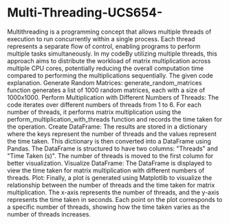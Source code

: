 # Multi-Threading-UCS654-
Multithreading is a programming concept that allows multiple threads of execution to run concurrently within a single process. Each thread represents a separate flow of control, enabling programs to perform multiple tasks simultaneously.
In my codeBy utilizing multiple threads, this approach aims to distribute the workload of matrix multiplication across multiple CPU cores, potentially reducing the overall computation time compared to performing the multiplications sequentially.
The given code explanation.
Generate Random Matrices: generate_random_matrices function generates a list of 1000 random matrices, each with a size of 1000x1000.
Perform Multiplication with Different Numbers of Threads: The code iterates over different numbers of threads from 1 to 6. For each number of threads, it performs matrix multiplication using the perform_multiplication_with_threads function and records the time taken for the operation.
Create DataFrame: The results are stored in a dictionary where the keys represent the number of threads and the values represent the time taken. This dictionary is then converted into a DataFrame using Pandas. The DataFrame is structured to have two columns: "Threads" and "Time Taken (s)". The number of threads is moved to the first column for better visualization.
Visualize DataFrame: The DataFrame is displayed to view the time taken for matrix multiplication with different numbers of threads.
Plot: Finally, a plot is generated using Matplotlib to visualize the relationship between the number of threads and the time taken for matrix multiplication. The x-axis represents the number of threads, and the y-axis represents the time taken in seconds. Each point on the plot corresponds to a specific number of threads, showing how the time taken varies as the number of threads increases.
